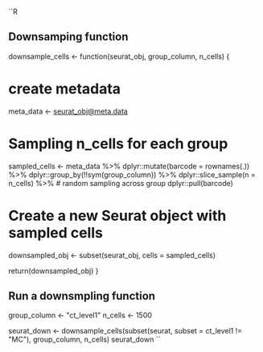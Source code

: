 ``R
## Downsamping function
downsample_cells <- function(seurat_obj, group_column, n_cells) {
  
  # create metadata
  meta_data <- seurat_obj@meta.data
  
  # Sampling n_cells for each group
  sampled_cells <- meta_data %>%
    dplyr::mutate(barcode = rownames(.)) %>%
    dplyr::group_by(!!sym(group_column)) %>%
    dplyr::slice_sample(n = n_cells) %>% # random sampling across group
    dplyr::pull(barcode)
  
  # Create a new Seurat object with sampled cells
  downsampled_obj <- subset(seurat_obj, cells = sampled_cells)
  
  return(downsampled_obj)
}

## Run a downsmpling function
group_column <- "ct_level1"
n_cells <- 1500

seurat_down <- downsample_cells(subset(seurat, subset = ct_level1 != "MC"), group_column, n_cells)
seurat_down
``
